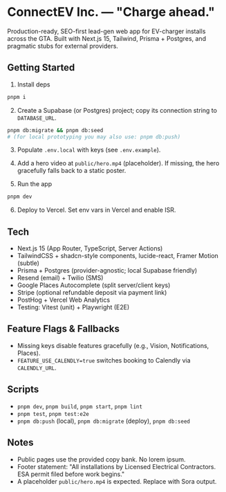 # ConnectEV Inc. — "Charge ahead."

Production-ready, SEO-first lead-gen web app for EV-charger installs across the GTA. Built with Next.js 15, Tailwind, Prisma + Postgres, and pragmatic stubs for external providers.

## Getting Started

1) Install deps

```bash
pnpm i
```

2) Create a Supabase (or Postgres) project; copy its connection string to `DATABASE_URL`.

```bash
pnpm db:migrate && pnpm db:seed
# (for local prototyping you may also use: pnpm db:push)
```

3) Populate `.env.local` with keys (see `.env.example`).

4) Add a hero video at `public/hero.mp4` (placeholder). If missing, the hero gracefully falls back to a static poster.

5) Run the app

```bash
pnpm dev
```

6) Deploy to Vercel. Set env vars in Vercel and enable ISR.

## Tech

- Next.js 15 (App Router, TypeScript, Server Actions)
- TailwindCSS + shadcn-style components, lucide-react, Framer Motion (subtle)
- Prisma + Postgres (provider-agnostic; local Supabase friendly)
- Resend (email) + Twilio (SMS)
- Google Places Autocomplete (split server/client keys)
- Stripe (optional refundable deposit via payment link)
- PostHog + Vercel Web Analytics
- Testing: Vitest (unit) + Playwright (E2E)

## Feature Flags & Fallbacks

- Missing keys disable features gracefully (e.g., Vision, Notifications, Places).
- `FEATURE_USE_CALENDLY=true` switches booking to Calendly via `CALENDLY_URL`.

## Scripts

- `pnpm dev`, `pnpm build`, `pnpm start`, `pnpm lint`
- `pnpm test`, `pnpm test:e2e`
- `pnpm db:push` (local), `pnpm db:migrate` (deploy), `pnpm db:seed`

## Notes

- Public pages use the provided copy bank. No lorem ipsum.
- Footer statement: "All installations by Licensed Electrical Contractors. ESA permit filed before work begins."
- A placeholder `public/hero.mp4` is expected. Replace with Sora output.
